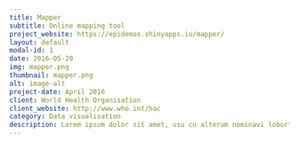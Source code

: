 ```yaml
---
title: Mapper
subtitle: Online mapping tool
project_website: https://epidemos.shinyapps.io/mapper/
layout: default
modal-id: 1
date: 2016-05-20
img: mapper.png
thumbnail: mapper.png
alt: image-alt
project-date: April 2016
client: World Health Organisation
client_website: http://www.who.int/hac
category: Data visualisation
description: Lorem ipsum dolor sit amet, usu cu alterum nominavi lobortis. At duo novum diceret. Tantas apeirian vix et, usu sanctus postulant inciderint ut, populo diceret necessitatibus in vim. Cu eum dicam feugiat noluisse.
---
```

